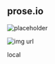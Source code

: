 ## prose.io

![placeholder](//placeholder.jpg)

![img url](/https://images.google.com/images/icons/product/chrome-48.png)

local

